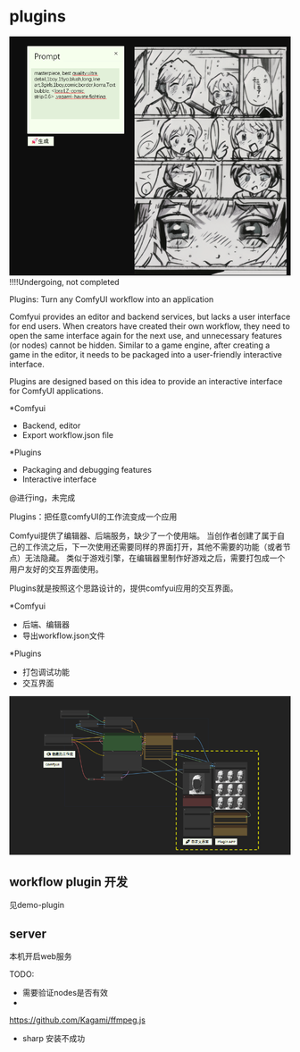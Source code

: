 # plugins
![-](./doc/640.png)
!!!!Undergoing, not completed

Plugins: Turn any ComfyUI workflow into an application

Comfyui provides an editor and backend services, but lacks a user interface for end users. When creators have created their own workflow, they need to open the same interface again for the next use, and unnecessary features (or nodes) cannot be hidden. Similar to a game engine, after creating a game in the editor, it needs to be packaged into a user-friendly interactive interface.

Plugins are designed based on this idea to provide an interactive interface for ComfyUI applications.


*Comfyui
- Backend, editor
- Export workflow.json file


*Plugins
- Packaging and debugging features
- Interactive interface


@进行ing，未完成

Plugins：把任意comfyUI的工作流变成一个应用

Comfyui提供了编辑器、后端服务，缺少了一个使用端。
当创作者创建了属于自己的工作流之后，下一次使用还需要同样的界面打开，其他不需要的功能（或者节点）无法隐藏。
类似于游戏引擎，在编辑器里制作好游戏之后，需要打包成一个用户友好的交互界面使用。

Plugins就是按照这个思路设计的，提供comfyui应用的交互界面。


*Comfyui
- 后端、编辑器
- 导出workflow.json文件


*Plugins
- 打包调试功能
- 交互界面

![-](./doc//2.png)


## workflow plugin 开发
见demo-plugin


## server
本机开启web服务


TODO:
- 需要验证nodes是否有效
- 
https://github.com/Kagami/ffmpeg.js

- sharp 安装不成功